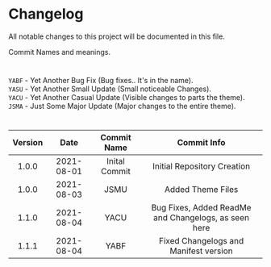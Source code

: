 # Changelog
All notable changes to this project will be documented in this file.

Commit Names and meanings.

<h1></h1>

`YABF` - Yet Another Bug Fix (Bug fixes.. It's in the name).<br>
`YASU` - Yet Another Small Update (Small noticeable Changes).<br>
`YACU` - Yet Another Casual Update (Visible changes to parts the theme).<br>
`JSMA` - Just Some Major Update (Major changes to the entire theme).

<h1></h1>

| Version |    Date    |  Commit Name  |                      Commit Info                     |
|:-------:|:----------:|:-------------:|:----------------------------------------------------:|
|  1.0.0  | 2021-08-01 | Inital Commit |              Initial Repository Creation             |
|  1.0.0  | 2021-08-03 |      JSMU     |                   Added Theme Files                  |
|  1.1.0  | 2021-08-04 |      YACU     | Bug Fixes, Added ReadMe and Changelogs, as seen here |
|  1.1.1  | 2021-08-04 |      YABF     |         Fixed Changelogs and Manifest version        |